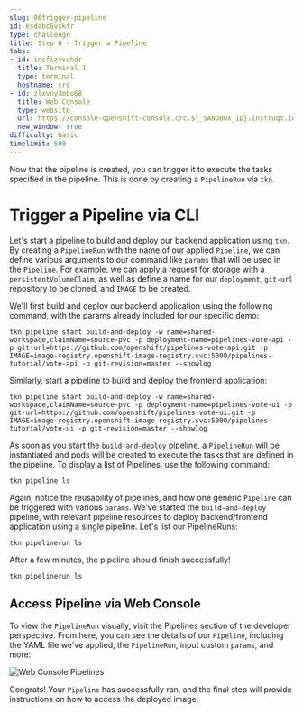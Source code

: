 ```yaml
---
slug: 06trigger-pipeline
id: ksdabc6vxkfr
type: challenge
title: Step 6 - Trigger a Pipeline
tabs:
- id: incfizvvqhdr
  title: Terminal 1
  type: terminal
  hostname: crc
- id: zlxvny3mbc68
  title: Web Console
  type: website
  url: https://console-openshift-console.crc.${_SANDBOX_ID}.instruqt.io
  new_window: true
difficulty: basic
timelimit: 500
---
```

Now that the pipeline is created, you can trigger it to execute the tasks specified in the pipeline. This is done by creating a `PipelineRun` via `tkn`.

# Trigger a Pipeline via CLI

Let's start a pipeline to build and deploy our backend application using `tkn`. By creating a `PipelineRun` with the name of our applied `Pipeline`, we can define various arguments to our command like `params` that will be used in the `Pipeline`.  For example, we can apply a request for storage with a `persistentVolumeClaim`, as well as define a name for our `deployment`, `git-url` repository to be cloned, and `IMAGE` to be created.

We'll first build and deploy our backend application using the following command, with the params already included for our specific demo:

```
tkn pipeline start build-and-deploy -w name=shared-workspace,claimName=source-pvc -p deployment-name=pipelines-vote-api -p git-url=https://github.com/openshift/pipelines-vote-api.git -p IMAGE=image-registry.openshift-image-registry.svc:5000/pipelines-tutorial/vote-api -p git-revision=master --showlog
```

Similarly, start a pipeline to build and deploy the frontend application:

```
tkn pipeline start build-and-deploy -w name=shared-workspace,claimName=source-pvc -p deployment-name=pipelines-vote-ui -p git-url=https://github.com/openshift/pipelines-vote-ui.git -p IMAGE=image-registry.openshift-image-registry.svc:5000/pipelines-tutorial/vote-ui -p git-revision=master --showlog
```

As soon as you start the `build-and-deploy` pipeline, a `PipelineRun` will be instantiated and pods will be created to execute the tasks that are defined in the pipeline. To display a list of Pipelines, use the following command:

```
tkn pipeline ls
```

Again, notice the reusability of pipelines, and how one generic `Pipeline` can be triggered with various `params`. We've started the `build-and-deploy` pipeline, with relevant pipeline resources to deploy backend/frontend application using a single pipeline. Let's list our PipelineRuns:

```
tkn pipelinerun ls
```

After a few minutes, the pipeline should finish successfully!

```
tkn pipelinerun ls
```

## Access Pipeline via Web Console

To view the `PipelineRun` visually, visit the Pipelines section of the developer perspective. From here, you can see the details of our `Pipeline`, including the YAML file we've applied, the `PipelineRun`, input custom `params`, and more:

![Web Console Pipelines](https://raw.githubusercontent.com/openshift-instruqt/instruqt/master/assets/middleware/pipelines/web-console-developer.png)

Congrats! Your `Pipeline` has successfully ran, and the final step will provide instructions on how to access the deployed image.
